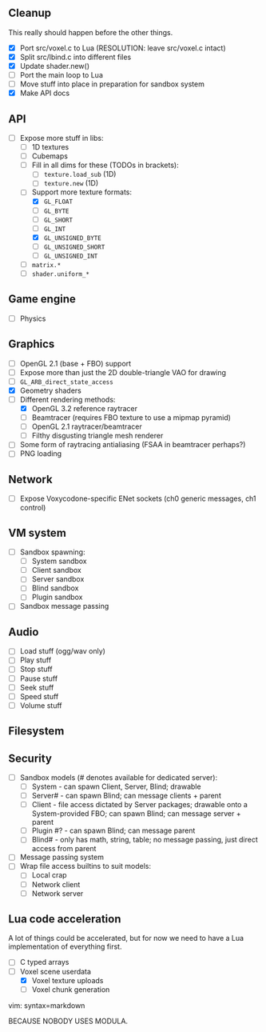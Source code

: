 
Cleanup
-------

This really should happen before the other things.

* [x] Port src/voxel.c to Lua (RESOLUTION: leave src/voxel.c intact)
* [x] Split src/lbind.c into different files
* [x] Update shader.new()
* [ ] Port the main loop to Lua
* [ ] Move stuff into place in preparation for sandbox system
* [x] Make API docs

API
---

* [ ] Expose more stuff in libs:
  * [ ] 1D textures
  * [ ] Cubemaps
  * [ ] Fill in all dims for these (TODOs in brackets):
    * [ ] `texture.load_sub` (1D)
    * [ ] `texture.new` (1D)
  * [ ] Support more texture formats:
    * [x] `GL_FLOAT`
    * [ ] `GL_BYTE`
    * [ ] `GL_SHORT`
    * [ ] `GL_INT`
    * [x] `GL_UNSIGNED_BYTE`
    * [ ] `GL_UNSIGNED_SHORT`
    * [ ] `GL_UNSIGNED_INT`
  * [ ] `matrix.*`
  * [ ] `shader.uniform_*`

Game engine
-----------

* [ ] Physics

Graphics
--------

* [ ] OpenGL 2.1 (base + FBO) support
* [ ] Expose more than just the 2D double-triangle VAO for drawing
* [ ] `GL_ARB_direct_state_access`
* [x] Geometry shaders
* [ ] Different rendering methods:
  * [x] OpenGL 3.2 reference raytracer
  * [ ] Beamtracer (requires FBO texture to use a mipmap pyramid)
  * [ ] OpenGL 2.1 raytracer/beamtracer
  * [ ] Filthy disgusting triangle mesh renderer
* [ ] Some form of raytracing antialiasing (FSAA in beamtracer perhaps?)
* [ ] PNG loading

Network
-------

* [ ] Expose Voxycodone-specific ENet sockets (ch0 generic messages, ch1 control)

VM system
---------

* [ ] Sandbox spawning:
  * [ ] System sandbox
  * [ ] Client sandbox
  * [ ] Server sandbox
  * [ ] Blind sandbox
  * [ ] Plugin sandbox
* [ ] Sandbox message passing

Audio
-----

* [ ] Load stuff (ogg/wav only)
* [ ] Play stuff
* [ ] Stop stuff
* [ ] Pause stuff
* [ ] Seek stuff
* [ ] Speed stuff
* [ ] Volume stuff

Filesystem
----------

Security
--------

* [ ] Sandbox models (# denotes available for dedicated server):
  * [ ] System - can spawn Client, Server, Blind; drawable
  * [ ] Server# - can spawn Blind; can message clients + parent
  * [ ] Client - file access dictated by Server packages; drawable onto a System-provided FBO; can spawn Blind; can message server + parent
  * [ ] Plugin #? - can spawn Blind; can message parent
  * [ ] Blind# - only has math, string, table; no message passing, just direct access from parent
* [ ] Message passing system
* [ ] Wrap file access builtins to suit models:
  * [ ] Local crap
  * [ ] Network client
  * [ ] Network server

Lua code acceleration
---------------------

A lot of things could be accelerated, but for now we need to have a Lua implementation of everything first.

* [ ] C typed arrays
* [ ] Voxel scene userdata
  * [x] Voxel texture uploads
  * [ ] Voxel chunk generation

vim: syntax=markdown

BECAUSE NOBODY USES MODULA.

